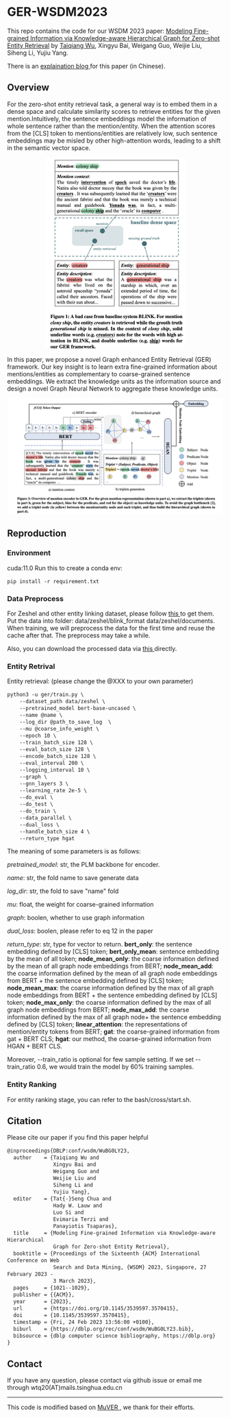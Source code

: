 # GER-WSDM2023
This repo contains the code for our WSDM 2023 paper:
<a href="https://dl.acm.org/doi/10.1145/3539597.3570415" target="_blank">Modeling Fine-grained Information via Knowledge-aware Hierarchical Graph for Zero-shot Entity Retrieval</a> by <a href="https://wutaiqiang.github.io" target="_blank">Taiqiang Wu</a>, Xingyu Bai, Weigang Guo, Weijie Liu, Siheng Li, Yujiu Yang.

There is an <a href="https://zhuanlan.zhihu.com/p/587811299" target="_blank"> explaination blog </a> for this paper (in Chinese).


## Overview
For the zero-shot entity retrieval task, a general way is to embed them in a dense space and calculate similarity scores to retrieve entities for the given mention.Intuitively, the sentence embeddings model the information of whole sentence rather than the mention/entity. When the attention scores from the [CLS] token to mentions/entities are relatively low, such sentence embeddings may be misled by other high-attention words, leading to a shift in the semantic vector space.

<!-- ![动机](motivation.png) -->
<div align=center>
<img src="motivation.png" style="zoom:50%" />
</div>

In this paper, we propose a novel Graph enhanced Entity Retrieval (GER) framework. Our key insight is to learn extra fine-grained information about mentions/entities as complementary to coarse-grained sentence embeddings. We extract the knowledge units as the information source and design a novel Graph Neural Network to aggregate these knowledge units.

![模型](model.png)

## Reproduction
### Environment
cuda:11.0
Run this to create a conda env:
```
pip install -r requirement.txt
```

### Data Preprocess

For Zeshel and other entity linking dataset, please follow <a href="https://github.com/facebookresearch/BLINK" target="_blank"> this </a> to get them. Put the data into folder: data/zeshel/blink_format  data/zeshel/documents. When training, we will preprocess the data for the first time and reuse the cache after that. The preprocess may take a while. 

Also, you can download the processed data via <a href="https://pan.baidu.com/s/1hWIKYPVFqn0zxCJWwJlLgQ?pwd=y41r" target="_blank"> this </a> directly.

### Entity Retrival

Entity retrieval: (please change the @XXX to your own parameter) 
```
python3 -u ger/train.py \
    --dataset_path data/zeshel \
    --pretrained_model bert-base-uncased \
    --name @name \
    --log_dir @path_to_save_log  \
    --mu @coarse_info_weight \
    --epoch 10 \
    --train_batch_size 128 \
    --eval_batch_size 128 \
    --encode_batch_size 128 \
    --eval_interval 200 \
    --logging_interval 10 \
    --graph \
    --gnn_layers 3 \
    --learning_rate 2e-5 \
    --do_eval \
    --do_test \
    --do_train \
    --data_parallel \
    --dual_loss \
    --handle_batch_size 4 \
    --return_type hgat 
```
The meaning of some parameters is as follows:

_pretrained_model_: str, the PLM backbone for encoder.

_name_: str, the fold name to save generate data

_log_dir_: str, the fold to save "name" fold

_mu_: float, the weight for coarse-grained information

_graph_: boolen, whether to use graph information

_dual_loss_: boolen, please refer to eq 12 in the paper

_return_type_: str, type for vector to return. __bert_only__: the sentence embedding defined by [CLS] token; __bert_only_mean__: sentence embedding by the mean of all token; __node_mean_only__: the coarse information defined by the mean of all graph node embeddings from BERT; __node_mean_add__: the coarse information defined by the mean of all graph node embeddings from BERT + the sentence embedding defined by [CLS] token; __node_mean_max__: the coarse information defined by the max of all graph node embeddings from BERT + the sentence embedding defined by [CLS] token; __node_max_only__: the coarse information defined by the max of all graph node embeddings from BERT; __node_max_add__: the coarse information defined by the max of all graph node+ the sentence embedding defined by [CLS] token; __linear_attention__: the representations of mention/entity tokens from BERT; __gat__: the coarse-grained information from gat + BERT CLS; __hgat__: our method, the coarse-grained information from HGAN + BERT CLS.

Moreover, --train_ratio is optional for few sample setting. If we set --train_ratio 0.6, we would train the model by 60% training samples.


### Entity Ranking

For entity ranking stage, you can refer to the bash/cross/start.sh.

## Citation

Please cite our paper if you find this paper helpful
```
@inproceedings{DBLP:conf/wsdm/WuBG0LY23,
  author    = {Taiqiang Wu and
               Xingyu Bai and
               Weigang Guo and
               Weijie Liu and
               Siheng Li and
               Yujiu Yang},
  editor    = {Tat{-}Seng Chua and
               Hady W. Lauw and
               Luo Si and
               Evimaria Terzi and
               Panayiotis Tsaparas},
  title     = {Modeling Fine-grained Information via Knowledge-aware Hierarchical
               Graph for Zero-shot Entity Retrieval},
  booktitle = {Proceedings of the Sixteenth {ACM} International Conference on Web
               Search and Data Mining, {WSDM} 2023, Singapore, 27 February 2023 -
               3 March 2023},
  pages     = {1021--1029},
  publisher = {{ACM}},
  year      = {2023},
  url       = {https://doi.org/10.1145/3539597.3570415},
  doi       = {10.1145/3539597.3570415},
  timestamp = {Fri, 24 Feb 2023 13:56:00 +0100},
  biburl    = {https://dblp.org/rec/conf/wsdm/WuBG0LY23.bib},
  bibsource = {dblp computer science bibliography, https://dblp.org}
}
```

## Contact

If you have any question, please contact via github issue or email me through wtq20(AT)mails.tsinghua.edu.cn 

---
This code is modified based on <a href="https://github.com/Alibaba-NLP/MuVER" target="_blank"> MuVER </a>, we thank for their efforts.
